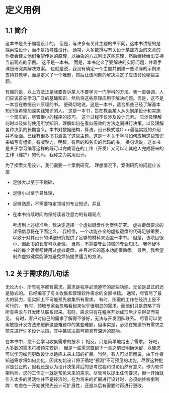 # 定义用例

## 1.1 简介

  这本书是关于编程设计的。 但是，与许多有关此主题的书不同，这本书讲授的是探索性设计，而不是指导性设计。 通常，大多数撰写有关设计某些方面的文章的作者会建立他们希望传达的原理，以抽象的方式列出这些原理，然后继续给出支持当前观点的示例。 这不是一本书。 而是，本书定义了要解决的实际问题，并着手详细研究其解决方案。 也就是说，我没有确定一个主题并创建一些琐碎的示例来支持其教学，而是定义了一个难题，然后让该问题的解决决定了应该讨论哪些主题。

  有趣的是，以上方法正是我要告诉某人不要学习一门学科的方法。我一直强调，人们应该首先学习广泛的基础知识，然后将这些原理应用于解决问题。但是，这不是一本旨在教授设计原理的书。 更确切地说，这是一本书，适合那些已经了解基本知识但希望加深实践知识的人。 这是一本书，旨在教会某人从头到尾设计和实施一个现实的，尽管很小的程序的技巧。 这个过程不仅涉及设计元素。 它涉及理解何时以及如何使用所学知识，理解如何在看似等效的方法之间进行决策，以及理解各种决策的长期含义。本书对数据结构，算法，设计模式或C ++最佳实践的介绍并不全面。已经有很多书书涵盖了这些主题。这是一本关于学习如何应用这些知识来编写有组织，有凝聚力，明智，有目的和务实的代码的书。 换句话说，这本书是关于学习编写这样的既可以完成现在的工作（开发）又可以让其他人完成将来的工作（维护）的代码，我称之为实用设计。

  为了探索实用设计，我们需要一个案例研究。 理想情况下，案例研究的问题应该是

* 足够大以至于不琐碎，
* 足够小以至于易处理，
* 足够熟悉，不需要特定领域的专业知识，并且
* 在本书持续时间内保持读者注意力的有趣观点

  考虑到上述标准后，我决定选择一个虚拟键盘作为案例研究。 虚拟键盘要求的详细信息将在下面定义。 我相信，一个功能齐全的虚拟键盘的代码足够重要，以致于对其设计的详细研究提供了足够的材料来涵盖一本书。 但是，该项目很小，因此书的长度可以合理。 当然，不需要专业领域的专业知识。 我怀疑本书的每个读者都使用过虚拟键盘，并且对它的基本功能很熟悉。 最后，我希望制作虚拟键盘能够为避免烦恼提供适当的方法。

## 1.2 关于需求的几句话

  无论大小，所有程序都有需求。需求是程序必须遵守的那些功能，无论是显式的还是隐式的。 已经编写了有关收集和管理软件需求的全部书籍。 通常，尽管尽了最大的努力，但实际上不可能预先收集所有需求。 有时，所需的工作在经济上是不可行的。 有时，领域专家会忽略看起来似乎很明显的需求，而他们只是忽略了将所有需求与开发团队联系起来。有时，需求只有在程序开始成形后才变得显而易见。 有时，客户对自己的需求了解得不够好，无法与开发团队联系。 尽管可以使用敏捷开发方法来缓解这些难题中的某些难题，但事实是，必须在知道所有需求之前先进行许多设计决策，其中某些决策可能具有深远的影响。

  在本书中，您不会学习收集需求的技术； 相反，只是简单地给出了需求。 好吧，大多数的需求将被预先安排， 但是一些需求直到下一章之前已明确保留，以便您可以学习如何更改设计以适应未来未知的扩展。当然，有人可以辩解说，由于作者知道需求将如何变化，因此初始设计将正确地“预测”不可预见的功能。尽管这种批评是公正的，但我还是认为设计决策背后的思考过程和讨论仍然有意义。作为软件架构师，您的工作之一就是预见未来的需求。尽管可以提出任何要求，但一开始就引入太多的灵活性并不是经济的。在为将来的扩展进行设计时，必须始终权衡利弊：考虑在一开始就预先设计可扩展性，还是以后有需要时再进行更改。

